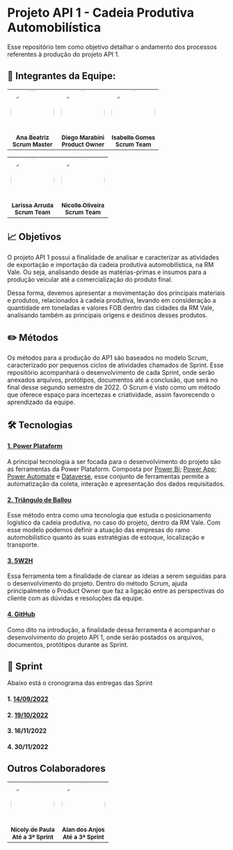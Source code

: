 # Projeto API 1 - Cadeia Produtiva Automobilística

Esse repositório tem como objetivo detalhar o andamento dos processos referentes à produção do projeto API 1.


## 📌 Integrantes da Equipe:


  <table align="center">
  <tr>
    <td align="center"><a href="https://www.linkedin.com/in/ana-beatriz-carvalho-santos-046215203/"><img style="border-radius: 50%;" src="https://media-exp1.licdn.com/dms/image/D4D03AQF15Ybvwf2oaA/profile-displayphoto-shrink_200_200/0/1663802166637?e=2147483647&v=beta&t=hquxmGrD4gt6M4oBwfTSg9KWXxh8uNdS3dqB74B1gkw" width="100px;" alt=""/><br /><sub><b>Ana Beatriz</b></sub></a><br/><sub><b>Scrum Master</b></sub></td>
     <td align="center"><a href="https://www.linkedin.com/in/diego-marabini-8a3188187/"><img style="border-radius: 50%;" src="https://media-exp1.licdn.com/dms/image/C4D03AQG4PXJG3FT4WQ/profile-displayphoto-shrink_200_200/0/1581552132779?e=1669248000&v=beta&t=oglo8W0XWcwmtVyrwlmxSj2Tu1UVGksS6fDWctAVVQI" width="100px;" alt=""/><br/><sub><b>Diego Marabini</b></sub></a><br/><sub><b>Product Owner</b></sub></td>
   <td align="center"><a href="https://www.linkedin.com/in/isabelle-gomes-614561240/"><img style="border-radius: 50%;" src="https://media-exp1.licdn.com/dms/image/C4D03AQGjWLkEkKLDXg/profile-displayphoto-shrink_200_200/0/1658013142289?e=1669248000&v=beta&t=e7OhdVKBnukNbx1gTg_BN5MchY_U_iKVl-ghQrG205A" width="100px;" alt=""/><br /><sub><b>Isabelle Gomes</b></sub></a><br/><sub><b>Scrum Team</b></sub></td>
  </tr>
  <table align="center">
  <tr>
    <td align="center"><a href="https://www.linkedin.com/in/larissa-arruda-a139901a0/"><img style="border-radius: 50%;" src="https://media-exp1.licdn.com/dms/image/C4D03AQH1AunREnA-Ig/profile-displayphoto-shrink_200_200/0/1663801902329?e=1669248000&v=beta&t=2md8Uk-1KkiaU3xFO1GdFYwQAJzx8MiVdrSIl_J-fow" width="100px;" alt=""/><br /><sub><b>Larissa Arruda</b></sub></a><br/><sub><b>Scrum Team</b></sub></td>
    <td align="center"><a href="https://www.linkedin.com/in/nicolle-stephany-viveiros-oliveira-b0b582251/"><img style="border-radius: 50%;" src="https://media-exp1.licdn.com/dms/image/C4D03AQHgN258qlVoIA/profile-displayphoto-shrink_200_200/0/1663804502929?e=1669248000&v=beta&t=L6xv5x-tmJxc5B_uda4wIFEtiBH7cE2gJXx2aer3eZ8" width="100px;" alt=""/><br /><sub><b>Nicolle Oliveira</b></sub></a><br/><sub><b>Scrum Team</b></sub></td>    
  </tr>
</table>

## 📈 Objetivos

O projeto API 1 possui a finalidade de analisar e caracterizar as atividades de exportação e importação da cadeia produtiva automobilística, na RM Vale. Ou seja, analisando desde as matérias-primas e insumos para a produção veicular até a comercialização do produto final.

Dessa forma, devemos apresentar a movimentação dos principais materiais e produtos, relacionados à cadeia produtiva, levando em consideração a quantidade em toneladas e valores FOB dentro das cidades da RM Vale, analisando também as principais origens e destinos desses produtos.



## ✏️ Métodos

Os métodos para a produção do AP1 são baseados no modelo Scrum, caracterizado por pequenos ciclos de atividades chamados de Sprint. Esse repositório acompanhará o desenvolvimento de cada Sprint, onde serão anexados arquivos, protótipos, documentos até a conclusão, que será no final desse segundo semestre de 2022.
O Scrum é visto como um método que oferece espaço para incertezas e criatividade, assim favorecendo o aprendizado da equipe.


## 🛠️ Tecnologias

#### [1. Power Plataform][powerpla]
A principal tecnologia a ser focada para o desenvolvimento do projeto são as ferramentas da Power Plataform. Composta por [Power Bi][pbi]; [Power App][papp]; [Power Automate][paut] e [Dataverse][dtv], esse conjunto de ferramentas permite a automatização da coleta, interação e apresentação dos dados requisitados.

[powerpla]:https://powerplatform.microsoft.com/pt-br/
[pbi]: https://powerbi.microsoft.com/pt-br/landing/free-account/?&ef_id=Cj0KCQjwj7CZBhDHARIsAPPWv3eX42WJBLwspszoVbE9nS9aFD5ABWC1NYAJqW-0XBPgOzekwVMcZxcaAhl5EALw_wcB:G:s&OCID=AIDcmmk4cy2ahx_SEM_Cj0KCQjwj7CZBhDHARIsAPPWv3eX42WJBLwspszoVbE9nS9aFD5ABWC1NYAJqW-0XBPgOzekwVMcZxcaAhl5EALw_wcB:G:s&gclid=Cj0KCQjwj7CZBhDHARIsAPPWv3eX42WJBLwspszoVbE9nS9aFD5ABWC1NYAJqW-0XBPgOzekwVMcZxcaAhl5EALw_wcB
[papp]:https://powerapps.microsoft.com/pt-br/landing/developer-plan/?&ef_id=Cj0KCQjwj7CZBhDHARIsAPPWv3fz9cfY_j_gNW-0bvuECPeAp_0WFbuKGE5iDrqqqoCR9-c_HNm3_HoaAgUoEALw_wcB:G:s&OCID=AIDcmm61zwfh7q_SEM_Cj0KCQjwj7CZBhDHARIsAPPWv3fz9cfY_j_gNW-0bvuECPeAp_0WFbuKGE5iDrqqqoCR9-c_HNm3_HoaAgUoEALw_wcB:G:s&gclid=Cj0KCQjwj7CZBhDHARIsAPPWv3fz9cfY_j_gNW-0bvuECPeAp_0WFbuKGE5iDrqqqoCR9-c_HNm3_HoaAgUoEALw_wcB
[paut]: https://powerautomate.microsoft.com/pt-br/
[dtv]: https://powerplatform.microsoft.com/pt-br/dataverse/

#### [2. Triângulo de Ballou][ballou]
Esse método entra como uma tecnologia que estuda o posicionamento logístico da cadeia produtiva, no caso do projeto, dentro da RM Vale. Com esse modelo podemos definir a atuação das empresas do ramo automobilístico quanto às suas estratégias de estoque, localização e transporte.

[ballou]: http://1.bp.blogspot.com/_DWgItAtOtDU/S94HH5BhM5I/AAAAAAAAAAo/sZx8An9pBA0/s1600/Slide1.PNG

#### [3. 5W2H][wh]
Essa ferramenta tem a finalidade de clarear as ideias a serem seguidas para o desenvolvimento do projeto. Dentro do método Scrum, ajuda principalmente o Product Owner que faz a ligação entre as perspectivas do cliente com as dúvidas e resoluções da equipe.

[wh]: https://fia.com.br/blog/5w2h/#:~:text=Exemplos%20de%205W2H.-,O%20que%20%C3%A9%20a%20ferramenta%205W2H%3F,maneira%20visual%2C%20%C3%A1gil%20e%20simples.

#### [4. GitHub][git]
Como dito na introdução, a finalidade dessa ferramenta é acompanhar o desenvolvimento do projeto API 1, onde serão postados os arquivos, documentos, protótipos durante as Sprint.

[git]: https://github.com/

## 📅 Sprint
Abaixo está o cronograma das entregas das Sprint

#### 1. [14/09/2022][sprint1] 
#### 2. [19/10/2022][sprint2]
#### 3. 16/11/2022
#### 4. 30/11/2022

[sprint1]: https://github.com/APIEQUIPEAUTOMOTIVO/Projeto-API---Automotivo/tree/main/1%C2%AA%20Sprint
[sprint2]: https://github.com/APIEQUIPEAUTOMOTIVO/Projeto-API---Automotivo/tree/main/2%C2%AA%20Sprint

## Outros Colaboradores

<table align="center">
  <tr>
    <td align="center"><a href="https://www.linkedin.com/in/nicoly-paula-896504183/"><img style="border-radius: 50%;" src="https://media-exp1.licdn.com/dms/image/C4D03AQGf0xTW1n6GJA/profile-displayphoto-shrink_800_800/0/1593303192605?e=1669248000&v=beta&t=6qJh4pHIYCDJMtqPLqCA_sGn1VDwsy2fQzc6vqsPHxc" width="100px;" alt=""/><br /><sub><b>Nicoly de Paula</b></sub></a><br/><sub><b>Até a 3ª Sprint</b></sub></td>
 <td align="center"><a href="https://www.linkedin.com/in/alan-dos-anjos-52882b84/"><img style="border-radius: 50%;" src="https://media-exp1.licdn.com/dms/image/C4D03AQEnjdu6fv7hKA/profile-displayphoto-shrink_200_200/0/1516552178908?e=1669248000&v=beta&t=OrBojIWu3NveUAt8EGgSowbSFQWNoLWZOd0Pisswp9g" width="100px;" alt=""/><br /><sub><b>Alan dos Anjos</b></sub></a><br/><sub><b>Até a 3ª Sprint</b></sub></td>
  </tr>
</table>


 
